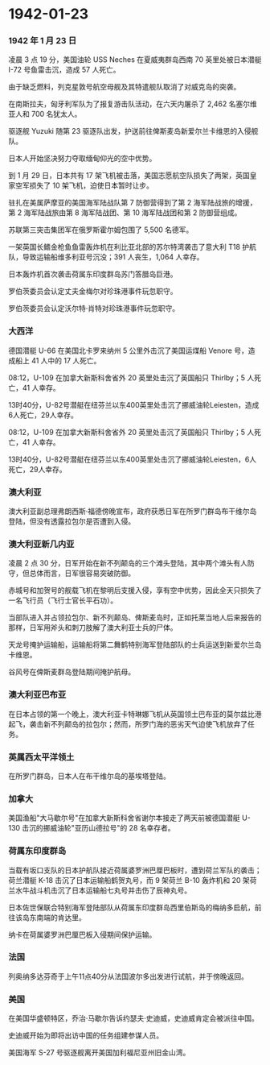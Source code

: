 # 1942-01-23

### 1942 年 1 月 23 日

凌晨 3 点 19 分，美国油轮 USS Neches 在夏威夷群岛西南 70
英里处被日本潜艇 I-72 号鱼雷击沉，造成 57 人死亡。

由于缺乏燃料，列克星敦号航空母舰及其特遣舰队取消了对威克岛的突袭。

在南斯拉夫，匈牙利军队为了报复游击队活动，在六天内屠杀了 2,462
名塞尔维亚人和 700 名犹太人。

驱逐舰 Yuzuki 随第 23
驱逐队出发，护送前往俾斯麦岛新爱尔兰卡维恩的入侵舰队。

日本人开始坚决努力夺取缅甸仰光的空中优势。

到 1 月 29 日，日本共有 17
架飞机被击落，美国志愿航空队损失了两架，英国皇家空军损失了 10
架飞机，迫使日本暂时让步。

驻扎在美属萨摩亚的美国海军陆战队第 7 防御营得到了第 2
海军陆战旅的增援，第 2 海军陆战旅由第 8 海军陆战团、第 10 海军陆战团和第
2 防御营组成。

苏联第三突击集团军在俄罗斯霍尔姆包围了 5,500 名德军。

一架英国长鳍金枪鱼鱼雷轰炸机在利比亚北部的苏尔特湾袭击了意大利 T18
护航队，导致运输船维多利亚号沉没；391 人丧生，1,064 人幸存。

日本轰炸机首次袭击荷属东印度群岛苏门答腊岛巨港。

罗伯茨委员会认定丈夫金梅尔对珍珠港事件玩忽职守。

罗伯茨委员会认定沃尔特·肖特对珍珠港事件玩忽职守。

### 大西洋

德国潜艇 U-66 在美国北卡罗来纳州 5 公里外击沉了美国运煤船 Venore
号，造成船上 41 人中的 17 人死亡。

08:12，U-109 在加拿大新斯科舍省外 20 英里处击沉了英国船只 Thirlby；5
人死亡，41 人幸存。

13时40分，U-82号潜艇在纽芬兰以东400英里处击沉了挪威油轮Leiesten，造成6人死亡，29人幸存。

08:12，U-109 在加拿大新斯科舍省外 20 英里处击沉了英国船只 Thirlby；5
人死亡，41 人幸存。

13时40分，U-82号潜艇在纽芬兰以东400英里处击沉了挪威油轮Leiesten，6人死亡，29人幸存。

### 澳大利亚

澳大利亚副总理弗朗西斯·福德傍晚宣布，政府获悉日军在所罗门群岛布干维尔岛登陆，但没有透露拉包尔是否遭到入侵。

### 澳大利亚新几内亚

凌晨 2 点 30
分，日军开始在新不列颠岛的三个滩头登陆，其中两个滩头有人防守，但总体而言，日军很容易突破防御。

赤城号和加贺号的舰载飞机在黎明后支援入侵，享有空中优势，因此全天只损失了一名飞行员（飞行士官长平石功）。

当部队进入并占领拉包尔、新不列颠岛、俾斯麦岛时，正如托莱当地人后来报告的那样，日军用斧头和刺刀肢解了澳大利亚士兵的尸体。

天龙号掩护运输船，运输船将第二舞鹤特别海军登陆部队的士兵运送到新爱尔兰岛卡维恩。

谷风号在俾斯麦群岛登陆期间掩护航母。

### 澳大利亚巴布亚

在日本占领的第一个晚上，澳大利亚卡特琳娜飞机从英国领土巴布亚的莫尔兹比港起飞，袭击新不列颠岛的拉包尔；然而，所罗门海的恶劣天气迫使飞机放弃了任务。

### 英属西太平洋领土

在所罗门群岛，日本人在布干维尔岛的基埃塔登陆。

### 加拿大

美国渔船"大马歇尔号"在加拿大新斯科舍省谢尔本接走了两天前被德国潜艇 U-130
击沉的挪威油轮"亚历山德拉号"的 28 名幸存者。

### 荷属东印度群岛

当载有坂口支队的日本护航队接近荷属婆罗洲巴厘巴板时，遭到荷兰军队的袭击；荷兰潜艇
K-18 击沉了日本运输船鹤贺丸号，而 9 架荷兰 B-10 轰炸机和 20
架荷兰水牛战斗机击沉了日本运输船七丸号并击伤了辰神丸号。

日本佐世保联合特别海军登陆部队从荷属东印度群岛西里伯斯岛的梅纳多启航，前往该岛东南端的肯达里。

纳卡在荷属婆罗洲巴厘巴板入侵期间保护运输。

### 法国

列奥纳多达芬奇于上午11点40分从法国波尔多出发进行试航，并于傍晚返回。

### 美国

在美国华盛顿特区，乔治·马歇尔告诉约瑟夫·史迪威，史迪威肯定会被派往中国。

史迪威开始为即将出访中国的任务组建参谋人员。

美国海军 S-27 号驱逐舰离开美国加利福尼亚州旧金山湾。